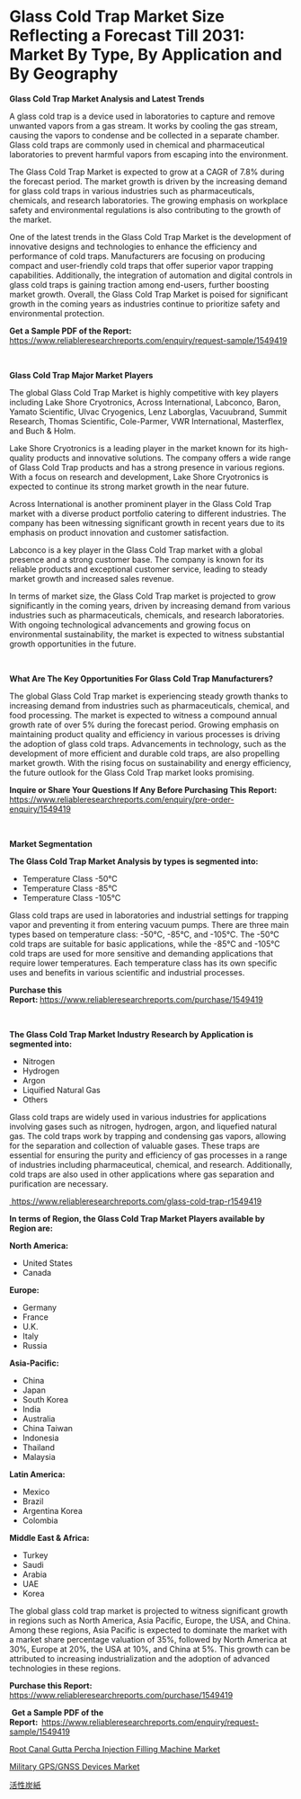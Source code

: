 <p><h1>Glass Cold Trap Market Size Reflecting a Forecast Till 2031: Market By Type, By Application and By Geography</h1></p><p><strong>Glass Cold Trap Market Analysis and Latest Trends</strong></p>
<p><p>A glass cold trap is a device used in laboratories to capture and remove unwanted vapors from a gas stream. It works by cooling the gas stream, causing the vapors to condense and be collected in a separate chamber. Glass cold traps are commonly used in chemical and pharmaceutical laboratories to prevent harmful vapors from escaping into the environment.</p><p>The Glass Cold Trap Market is expected to grow at a CAGR of 7.8% during the forecast period. The market growth is driven by the increasing demand for glass cold traps in various industries such as pharmaceuticals, chemicals, and research laboratories. The growing emphasis on workplace safety and environmental regulations is also contributing to the growth of the market.</p><p>One of the latest trends in the Glass Cold Trap Market is the development of innovative designs and technologies to enhance the efficiency and performance of cold traps. Manufacturers are focusing on producing compact and user-friendly cold traps that offer superior vapor trapping capabilities. Additionally, the integration of automation and digital controls in glass cold traps is gaining traction among end-users, further boosting market growth. Overall, the Glass Cold Trap Market is poised for significant growth in the coming years as industries continue to prioritize safety and environmental protection.</p></p>
<p><strong>Get a Sample PDF of the Report:&nbsp;</strong> <a href="https://www.reliableresearchreports.com/enquiry/request-sample/1549419">https://www.reliableresearchreports.com/enquiry/request-sample/1549419</a></p>
<p>&nbsp;</p>
<p><strong>Glass Cold Trap Major Market Players</strong></p>
<p><p>The global Glass Cold Trap Market is highly competitive with key players including Lake Shore Cryotronics, Across International, Labconco, Baron, Yamato Scientific, Ulvac Cryogenics, Lenz Laborglas, Vacuubrand, Summit Research, Thomas Scientific, Cole-Parmer, VWR International, Masterflex, and Buch & Holm.</p><p>Lake Shore Cryotronics is a leading player in the market known for its high-quality products and innovative solutions. The company offers a wide range of Glass Cold Trap products and has a strong presence in various regions. With a focus on research and development, Lake Shore Cryotronics is expected to continue its strong market growth in the near future.</p><p>Across International is another prominent player in the Glass Cold Trap market with a diverse product portfolio catering to different industries. The company has been witnessing significant growth in recent years due to its emphasis on product innovation and customer satisfaction.</p><p>Labconco is a key player in the Glass Cold Trap market with a global presence and a strong customer base. The company is known for its reliable products and exceptional customer service, leading to steady market growth and increased sales revenue.</p><p>In terms of market size, the Glass Cold Trap market is projected to grow significantly in the coming years, driven by increasing demand from various industries such as pharmaceuticals, chemicals, and research laboratories. With ongoing technological advancements and growing focus on environmental sustainability, the market is expected to witness substantial growth opportunities in the future.</p></p>
<p>&nbsp;</p>
<p><strong>What Are The Key Opportunities For Glass Cold Trap Manufacturers?</strong></p>
<p><p>The global Glass Cold Trap market is experiencing steady growth thanks to increasing demand from industries such as pharmaceuticals, chemical, and food processing. The market is expected to witness a compound annual growth rate of over 5% during the forecast period. Growing emphasis on maintaining product quality and efficiency in various processes is driving the adoption of glass cold traps. Advancements in technology, such as the development of more efficient and durable cold traps, are also propelling market growth. With the rising focus on sustainability and energy efficiency, the future outlook for the Glass Cold Trap market looks promising.</p></p>
<p><strong>Inquire or Share Your Questions If Any Before Purchasing This Report:</strong> <a href="https://www.reliableresearchreports.com/enquiry/pre-order-enquiry/1549419">https://www.reliableresearchreports.com/enquiry/pre-order-enquiry/1549419</a></p>
<p>&nbsp;</p>
<p><strong>Market Segmentation</strong></p>
<p><strong>The Glass Cold Trap Market Analysis by types is segmented into:</strong></p>
<p><ul><li>Temperature Class -50°C</li><li>Temperature Class -85°C</li><li>Temperature Class -105°C</li></ul></p>
<p><p>Glass cold traps are used in laboratories and industrial settings for trapping vapor and preventing it from entering vacuum pumps. There are three main types based on temperature class: -50°C, -85°C, and -105°C. The -50°C cold traps are suitable for basic applications, while the -85°C and -105°C cold traps are used for more sensitive and demanding applications that require lower temperatures. Each temperature class has its own specific uses and benefits in various scientific and industrial processes.</p></p>
<p><strong>Purchase this Report:&nbsp;</strong><a href="https://www.reliableresearchreports.com/purchase/1549419">https://www.reliableresearchreports.com/purchase/1549419</a></p>
<p>&nbsp;</p>
<p><strong>The Glass Cold Trap Market Industry Research by Application is segmented into:</strong></p>
<p><ul><li>Nitrogen</li><li>Hydrogen</li><li>Argon</li><li>Liquified Natural Gas</li><li>Others</li></ul></p>
<p><p>Glass cold traps are widely used in various industries for applications involving gases such as nitrogen, hydrogen, argon, and liquefied natural gas. The cold traps work by trapping and condensing gas vapors, allowing for the separation and collection of valuable gases. These traps are essential for ensuring the purity and efficiency of gas processes in a range of industries including pharmaceutical, chemical, and research. Additionally, cold traps are also used in other applications where gas separation and purification are necessary.</p></p>
<p><a href="https://www.reliableresearchreports.com/glass-cold-trap-r1549419">&nbsp;https://www.reliableresearchreports.com/glass-cold-trap-r1549419</a></p>
<p><strong>In terms of Region, the Glass Cold Trap Market Players available by Region are:</strong></p>
<p>
    <p> <strong> North America: </strong>
        <ul>
            <li>United States</li>
            <li>Canada</li>
        </ul>
        </p> 
    <p> <strong> Europe: </strong>
        <ul>
            <li>Germany</li>
            <li>France</li>
            <li>U.K.</li>
            <li>Italy</li>
            <li>Russia</li>
        </ul>
        </p> 
    <p> <strong> Asia-Pacific: </strong>
        <ul>
            <li>China</li>
            <li>Japan</li>
            <li>South Korea</li>
            <li>India</li>
            <li>Australia</li>
            <li>China Taiwan</li>
            <li>Indonesia</li>
            <li>Thailand</li>
            <li>Malaysia</li>
        </ul>
        </p> 
    <p> <strong> Latin America: </strong>
        <ul>
            <li>Mexico</li>
            <li>Brazil</li>
            <li>Argentina Korea</li>
            <li>Colombia</li>
        </ul>
        </p> 
    <p> <strong> Middle East & Africa: </strong>
        <ul>
            <li>Turkey</li>
            <li>Saudi</li>
            <li>Arabia</li>
            <li>UAE</li>
            <li>Korea</li>
        </ul>
    </p>
    </p>
<p><p>The global glass cold trap market is projected to witness significant growth in regions such as North America, Asia Pacific, Europe, the USA, and China. Among these regions, Asia Pacific is expected to dominate the market with a market share percentage valuation of 35%, followed by North America at 30%, Europe at 20%, the USA at 10%, and China at 5%. This growth can be attributed to increasing industrialization and the adoption of advanced technologies in these regions.</p></p>
<p><strong>Purchase this Report: </strong><a href="https://www.reliableresearchreports.com/purchase/1549419">https://www.reliableresearchreports.com/purchase/1549419</a></p>
<p>&nbsp;<strong>Get a Sample PDF of the Report:&nbsp;&nbsp;</strong><a href="https://www.reliableresearchreports.com/enquiry/request-sample/1549419">https://www.reliableresearchreports.com/enquiry/request-sample/1549419</a></p>
<p><strong></strong></p>
<p><p><a href="https://frill-swim-3cd.notion.site/Root-Canal-Gutta-Percha-Injection-Filling-Machine-Market-Share-Evolution-and-Market-Growth-Trends-20-24d754b935134eaab7c56fdb361a1f54">Root Canal Gutta Percha Injection Filling Machine Market</a></p><p><a href="https://medium.com/@julianyan6756/military-gps-gnss-devices-market-share-evolution-and-market-growth-trends-2024-2031-897e818fcf5a">Military GPS/GNSS Devices Market</a></p><p><a href="https://medium.com/@ebbkautzer/%E6%B4%BB%E6%80%A7%E7%82%AD%E3%83%9A%E3%83%BC%E3%83%91%E3%83%BC%E5%B8%82%E5%A0%B4-%E5%B8%82%E5%A0%B4%E3%82%B7%E3%82%A7%E3%82%A2-%E5%B8%82%E5%A0%B4%E5%8B%95%E5%90%91-%E3%81%8A%E3%82%88%E3%81%B3%E5%B0%86%E6%9D%A5%E3%81%AE%E6%88%90%E9%95%B7%E3%82%92%E6%8E%A2%E3%82%8B-164732e90125">活性炭紙</a></p></p>